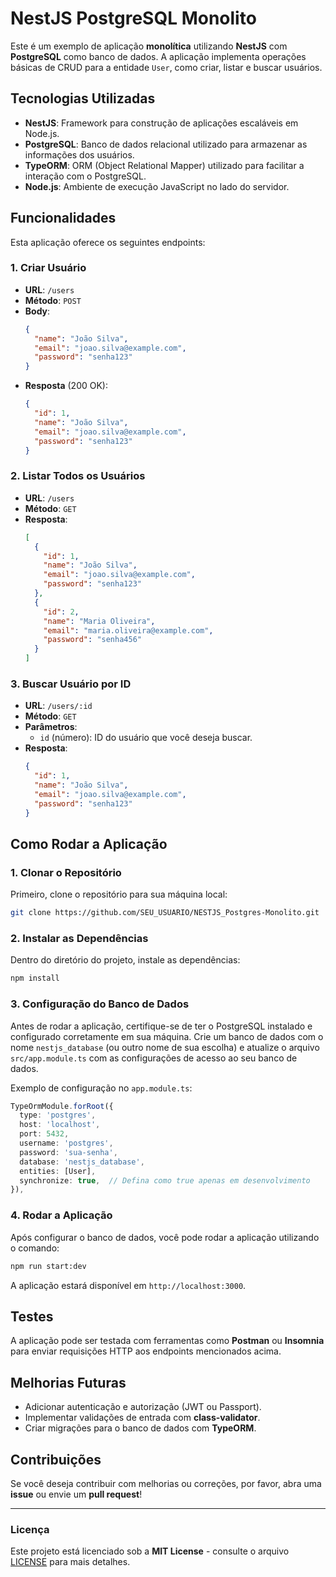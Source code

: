 
# NestJS PostgreSQL Monolito

Este é um exemplo de aplicação **monolítica** utilizando **NestJS** com **PostgreSQL** como banco de dados. A aplicação implementa operações básicas de CRUD para a entidade `User`, como criar, listar e buscar usuários.

## Tecnologias Utilizadas

- **NestJS**: Framework para construção de aplicações escaláveis em Node.js.
- **PostgreSQL**: Banco de dados relacional utilizado para armazenar as informações dos usuários.
- **TypeORM**: ORM (Object Relational Mapper) utilizado para facilitar a interação com o PostgreSQL.
- **Node.js**: Ambiente de execução JavaScript no lado do servidor.

## Funcionalidades

Esta aplicação oferece os seguintes endpoints:

### 1. Criar Usuário

- **URL**: `/users`
- **Método**: `POST`
- **Body**:
  ```json
  {
    "name": "João Silva",
    "email": "joao.silva@example.com",
    "password": "senha123"
  }
  ```
- **Resposta** (200 OK):
  ```json
  {
    "id": 1,
    "name": "João Silva",
    "email": "joao.silva@example.com",
    "password": "senha123"
  }
  ```

### 2. Listar Todos os Usuários

- **URL**: `/users`
- **Método**: `GET`
- **Resposta**:
  ```json
  [
    {
      "id": 1,
      "name": "João Silva",
      "email": "joao.silva@example.com",
      "password": "senha123"
    },
    {
      "id": 2,
      "name": "Maria Oliveira",
      "email": "maria.oliveira@example.com",
      "password": "senha456"
    }
  ]
  ```

### 3. Buscar Usuário por ID

- **URL**: `/users/:id`
- **Método**: `GET`
- **Parâmetros**:
  - `id` (número): ID do usuário que você deseja buscar.
- **Resposta**:
  ```json
  {
    "id": 1,
    "name": "João Silva",
    "email": "joao.silva@example.com",
    "password": "senha123"
  }
  ```

## Como Rodar a Aplicação

### 1. Clonar o Repositório

Primeiro, clone o repositório para sua máquina local:

```bash
git clone https://github.com/SEU_USUARIO/NESTJS_Postgres-Monolito.git
```

### 2. Instalar as Dependências

Dentro do diretório do projeto, instale as dependências:

```bash
npm install
```

### 3. Configuração do Banco de Dados

Antes de rodar a aplicação, certifique-se de ter o PostgreSQL instalado e configurado corretamente em sua máquina. Crie um banco de dados com o nome `nestjs_database` (ou outro nome de sua escolha) e atualize o arquivo `src/app.module.ts` com as configurações de acesso ao seu banco de dados.

Exemplo de configuração no `app.module.ts`:

```typescript
TypeOrmModule.forRoot({
  type: 'postgres',
  host: 'localhost',
  port: 5432,
  username: 'postgres',
  password: 'sua-senha',
  database: 'nestjs_database',
  entities: [User],
  synchronize: true,  // Defina como true apenas em desenvolvimento
}),
```

### 4. Rodar a Aplicação

Após configurar o banco de dados, você pode rodar a aplicação utilizando o comando:

```bash
npm run start:dev
```

A aplicação estará disponível em `http://localhost:3000`.

## Testes

A aplicação pode ser testada com ferramentas como **Postman** ou **Insomnia** para enviar requisições HTTP aos endpoints mencionados acima.

## Melhorias Futuras

- Adicionar autenticação e autorização (JWT ou Passport).
- Implementar validações de entrada com **class-validator**.
- Criar migrações para o banco de dados com **TypeORM**.

## Contribuições

Se você deseja contribuir com melhorias ou correções, por favor, abra uma **issue** ou envie um **pull request**!

---

### Licença

Este projeto está licenciado sob a **MIT License** - consulte o arquivo [LICENSE](LICENSE) para mais detalhes.
